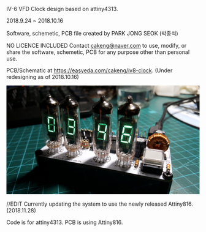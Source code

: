 IV-6 VFD Clock design based on attiny4313.

2018.9.24 ~ 2018.10.16

Software, schemetic, PCB file created by PARK JONG SEOK (박종석)

NO LICENCE INCLUDED
Contact cakeng@naver.com to
use, modify, or share the software, schemetic, PCB for any purpose
other than personal use.

PCB/Schematic at https://easyeda.com/cakeng/iv8-clock. (Under redesigning as of 2018.10.16)

![1539603962576](./1539603962576.jpg)

//EDIT
Currently updating the system to use the newly released Attiny816. (2018.11.28)

Code is for attiny4313. PCB is using Attiny816.
